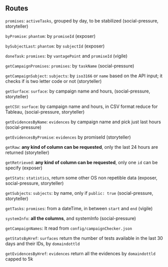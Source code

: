 ## Routes 


`promises`:
    `activeTasks`, grouped by day, to be stabilized (social-pressure, storyteller)

`byPromise`:
    `phantom`: by `promiseId` (exposer)

`bySubjectLast`:
    `phantom`: by `subjectId` (exposer)

`doneTask`:
    `promises`: by `vantagePoint` and `promiseId` (vigile)

`getCampaignPromises`:
    `promises`: by `taskName` (social-pressure)

`getCampaignSubject`:
    `subjects`: by `iso3166` or `name` based on the API input; it checks if is two letter code or not (storyteller)

`getSurface`:
    `surface`: by campaign name and hours, (social-pressure, storyteller)

`getCSV`:
    `surface`: by campaign name and hours, in CSV format reduce for Tableau, (social-pressure, storyteller)

`getEvidencesByName`:
    `evidences` by campaign name and pick just last hours (social-pressure)

`getEvidencesByPromise`:
    `evidences` by promiseId (storyteller)

`getRaw`:
    **any kind of column can be requested**, only the last 24 hours are returned (storyteller)

`getRetrieved`:
    **any kind of column can be requested**, only one `id` can be specify (exposer)

`getStats`:
    `statistics`, return some other OS non repetible data (exposer, social-pressure, storyteller)

`getSubjects`:
    `subjects`: by name, only if `public: true` (social-pressure, storyteller)

`getTasks`:
    `promises`: from a dateTime, in between `start` and `end` (vigile)

`systemInfo`:
    **all the columns**, and systemInfo (social-pressure)

`getCampaignNames`:
    It read from `config/campaignChecker.json`

`getStatsByHref`:
    `surfaces` return the number of tests available in the last 30 days and their IDs, by `domaindottld`

`getEvidencesByHref`:
    `evidences` return all the evidences by `domaindottld` capped to 5k
